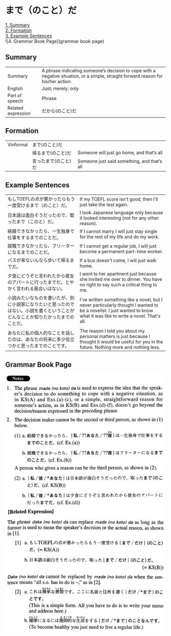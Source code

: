 # まで（のこと）だ

[1. Summary](#summary)<br>
[2. Formation](#formation)<br>
[3. Example Sentences](#example-sentences)<br>
![4. Grammar Book Page](grammar book page)<br>


## Summary

<table><tr>   <td>Summary</td>   <td>A phrase indicating someone’s decision to cope with a negative situation, or a simple, straight forward reason for his/her action.</td></tr><tr>   <td>English</td>   <td>Just; merely; only</td></tr><tr>   <td>Part of speech</td>   <td>Phrase</td></tr><tr>   <td>Related expression</td>   <td>だから(のこと)だ</td></tr></table>

## Formation

<table class="table"><tbody><tr class="tr head"><td class="td"><span class="bold">Vinformal</span></td><td class="td"><span class="concept">まで(のこと)だ</span></td><td class="td"></td></tr><tr class="tr"><td class="td"></td><td class="td"><span>帰る</span><span class="concept">まで(のこと)だ</span></td><td class="td"><span>Someone will just go home, and that’s all</span></td></tr><tr class="tr"><td class="td"></td><td class="td"><span>言った</span><span class="concept">まで(のこと)だ</span></td><td class="td"><span>Someone just said something, and that’s all</span></td></tr></tbody></table>

## Example Sentences

<table><tr>   <td>もしTOEFLの点が悪かったらもう一度受けるまで（のこと）だ。</td>   <td>If my TOEFL score isn't good, then I'll just take the test again.</td></tr><tr>   <td>日本語は面白そうだったので、取ったまで（このと）だ。</td>   <td>I took Japanese language only because it looked interesting (not for any other reason).</td></tr><tr>   <td>結婚できなかったら、一生独身で仕事をするまでのことだ。</td>   <td>If I cannot marry I will just stay single for the rest of my life and do my work.</td></tr><tr>   <td>就職できなかったら、フリーターになるまでのことだ。</td>   <td>If I cannot get a regular job, I will just become a permanent part-time worker.</td></tr><tr>   <td>バスが来ないんなら歩いて帰るまでだ。</td>   <td>If a bus doesn't come, I will just walk home.</td></tr><tr>   <td>夕食にどうぞと言われたから彼女のアパートに行ったまでだ。とやかく言われる筋合いはない。</td>   <td>I went to her apartment just because she invited me over to dinner. You have no right to say such a critical thing to me.</td></tr><tr>   <td>小説みたいなものを書いたが、別に小説家になりたいと思ったのではない。小説を書くということがどんなことか知りたかったまでのことだ。</td>   <td>I've written something like a novel, but I never particularly thought I wanted to be a novelist. I just wanted to know what it was like to write a novel. That's all.</td></tr><tr>   <td>あなたに私の個人的なことを話したのは、あなたの将来に多少役立つかと思ったまでのことです。</td>   <td>The reason I told you about my personal matters is just because I thought it would be useful for you in the future. Nothing more and nothing less.</td></tr></table>

## Grammar Book Page

![](../img/Advancedまで(のこと)だ.png)

